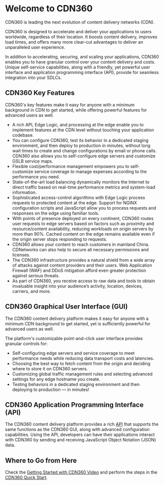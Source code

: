 # Welcome to CDN360

CDN360 is leading the next evolution of content delivery networks (CDN). 

CDN360 is designed to accelerate and deliver your applications to users worldwide, regardless of their location. It boosts content delivery, improves load times, and offers many more clear-cut advantages to deliver an unparalleled user experience.

In addition to accelerating, securing, and scaling your applications, CDN360 enables you to have granular control over your content delivery and costs. Unique self-service capabilities, along with a friendly, yet powerful user interface and application programming interface (API), provide for seamless integration into your SDLCs.

## CDN360 Key Features

CDN360's key features make it easy for anyone with a minimum background in CDN to get started, while offering powerful features for advanced users as well.
- A rich API, Edge Logic, and processing at the edge enable you to implement features at the CDN level without touching your application codebase.
- You can configure CDN360, test its behavior in a dedicated staging environment, and then deploy to production in minutes, without long wait times to create and change configurations by email or phone calls. CDN360 also allows you to self-configure edge servers and customize GSLB service maps.
- Flexible cost/performance management empowers you to self-customize service coverage to manage expenses according to the performance you need.
- State-of-the-art load balancing dynamically monitors the Internet to direct traffic based on real-time performance metrics and system-load information.
- Sophisticated access-control algorithms with Edge Logic process requests to protected content at the edge. Support for NGINX configuration scripts and JavaScript allow you to process requests and responses on the edge using familiar tools.
- With points of presence deployed on every continent, CDN360 routes user requests to edge servers based on factors such as proximity and resource/content availability, reducing workloads on origin servers by more than 90%. Cached content on the edge remains available even if the origin server stops responding to requests.
- CDN360 allows your content to reach customers in mainland China. CDNetworks can also help to secure all necessary permissions and licenses.
- The CDN360 infrastructure provides a natural shield from a wide array of attacks against content providers and their users. Web Application Firewall (WAF) and DDoS mitigation afford even greater protection against serious threats.
- As part of CDN360, you receive access to raw data and tools to obtain invaluable insight into your audience’s activity, location, devices, carriers, and more.

## CDN360 Graphical User Interface (GUI)

The CDN360 content delivery platform makes it easy for anyone with a minimum CDN background to get started, yet is sufficiently powerful for advanced users as well.

The platform's customizable point-and-click user interface provides granular controls for:

- Self-configuring edge servers and service coverage to meet performance needs while reducing data transport costs and latencies.
- Choosing the best way to fetch content from the origin and deciding where to store it on CDN360 servers.
- Customizing global traffic management rules and selecting advanced settings for any edge hostname you create.
- Testing behaviors in a dedicated staging environment and then deploying to production — in minutes! 

## CDN360 Application Programming Interface (API)

The CDN360 content delivery platform provides a rich [API](</apidocs>) that supports the same functions as the CDN360 GUI, along with advanced configuration capabilities. Using the API, developers can have their applications interact with CDN360 by sending and receiving JavaScript Object Notation (JSON) data.

## Where to Go from Here

Check the [Getting Started with CDN360 Video](<https://www.cdnetworks.com/wp-content/uploads/videos/cdn360_v1.mp4>) and perform the steps in the [CDN360 Quick Start](</docs/getting-started.md>).

